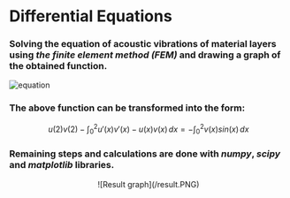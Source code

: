 # Differential Equations

### Solving **the equation of acoustic vibrations of material layers** using ***the finite element method (FEM)*** and drawing a graph of the obtained function.
<!-- <img src="https://latex.codecogs.com/gif.latex?s=\text {
      $$ \left\{
      \begin{array}{ll}
            \frac{-d^2u(x)}{dx^2}-u=sinx \\
            u(0)=0\\
            \frac{du(2)}{dx}-u(2)=0\\
      \end{array} 
      \right.  $$ 
 } " />  -->
![equation](http://latex.codecogs.com/svg.latex?&space;&space;&space;&space;&space;&space;\left\{&space;&space;&space;&space;&space;&space;\begin{array}{ll}&space;&space;&space;&space;&space;&space;&space;&space;&space;&space;&space;&space;\frac{-d^2u(x)}{dx^2}-u=sinx&space;\\&space;&space;&space;&space;&space;&space;&space;&space;&space;&space;&space;&space;u(0)=0\\&space;&space;&space;&space;&space;&space;&space;&space;&space;&space;&space;&space;\frac{du(2)}{dx}-u(2)=0\\&space;&space;&space;&space;&space;&space;\end{array}&space;&space;&space;&space;&space;&space;&space;\right.&space;&space;)
### The above function can be transformed into the form:

$$
u(2)v(2) -  \int_{0}^{2} u'(x)v'(x) - u(x)v(x) \,dx = - \int_{0}^{2} v(x)sin(x) \,dx 
$$

### Remaining steps and calculations are done with *numpy*, *scipy* and *matplotlib* libraries.

<p align="center">
![Result graph](/result.PNG)
</p>

